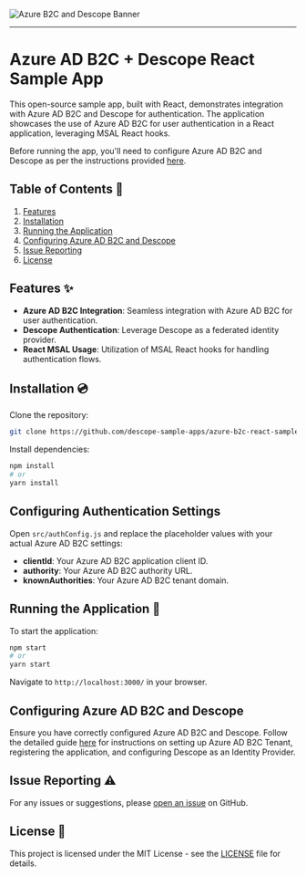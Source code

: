 ![Azure B2C and Descope Banner](https://github.com/descope-sample-apps/next-amplify-sample-app/assets/32936811/7bf0734b-3253-4582-b3e4-95e83310cbc5)

---

# Azure AD B2C + Descope React Sample App

This open-source sample app, built with React, demonstrates integration with Azure AD B2C and Descope for authentication. The application showcases the use of Azure AD B2C for user authentication in a React application, leveraging MSAL React hooks.

Before running the app, you'll need to configure Azure AD B2C and Descope as per the instructions provided [here](https://docs.descope.com/knowledgebase/sso/azureoidc/). 

## Table of Contents 📝

1. [Features](#features)
2. [Installation](#installation)
3. [Running the Application](#running-the-application)
4. [Configuring Azure AD B2C and Descope](#configuring-azure-ad-b2c-and-descope)
5. [Issue Reporting](#issue-reporting)
6. [License](#license)

## Features ✨

- **Azure AD B2C Integration**: Seamless integration with Azure AD B2C for user authentication.
- **Descope Authentication**: Leverage Descope as a federated identity provider.
- **React MSAL Usage**: Utilization of MSAL React hooks for handling authentication flows.

## Installation 💿

Clone the repository:

```bash
git clone https://github.com/descope-sample-apps/azure-b2c-react-sample-app.git
```

Install dependencies:

```bash
npm install
# or
yarn install
```

## Configuring Authentication Settings

Open `src/authConfig.js` and replace the placeholder values with your actual Azure AD B2C settings:

- **clientId**: Your Azure AD B2C application client ID.
- **authority**: Your Azure AD B2C authority URL.
- **knownAuthorities**: Your Azure AD B2C tenant domain.

## Running the Application 🚀

To start the application:

```bash
npm start
# or
yarn start
```

Navigate to `http://localhost:3000/` in your browser.

## Configuring Azure AD B2C and Descope

Ensure you have correctly configured Azure AD B2C and Descope. Follow the detailed guide [here](https://docs.descope.com/knowledgebase/sso/azureoidc/) for instructions on setting up Azure AD B2C Tenant, registering the application, and configuring Descope as an Identity Provider.

## Issue Reporting ⚠️

For any issues or suggestions, please [open an issue](https://github.com/descope-sample-apps/azure-b2c-react-sample-app/issues) on GitHub.

## License 📜

This project is licensed under the MIT License - see the [LICENSE](LICENSE) file for details.